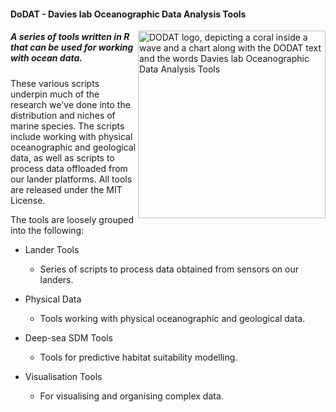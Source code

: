 #### DoDAT - Davies lab Oceanographic Data Analysis Tools
<img align="right" width="300" src="https://cdn.marecotec.com/lander/DODAT_sml.png" alt="DODAT logo, depicting a coral inside a wave and a chart along with the DODAT text and the words Davies lab Oceanographic Data Analysis Tools">

##### A series of tools written in R that can be used for working with ocean data.

These various scripts underpin much of the research we've done into the distribution and niches of marine species. The scripts include working with physical oceanographic and geological data, as well as scripts to process data offloaded from our lander platforms. All tools are released under the MIT License.

The tools are loosely grouped into the following:

* Lander Tools
  * Series of scripts to process data obtained from sensors on our landers.

* Physical Data
  * Tools working with physical oceanographic and geological data.

* Deep-sea SDM Tools
  * Tools for predictive habitat suitability modelling.

* Visualisation Tools
  * For visualising and organising complex data.
